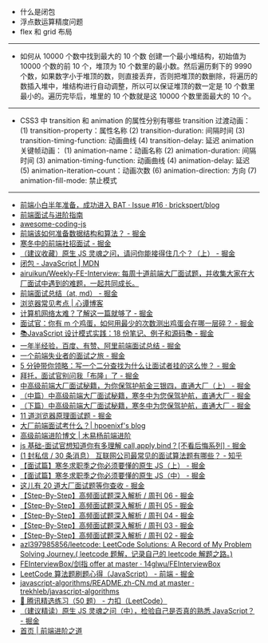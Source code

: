 - 什么是闭包
- 浮点数运算精度问题
- flex 和 grid 布局

---

- 如何从 10000 个数中找到最大的 10 个数
  创建一个最小堆结构，初始值为 10000 个数的前 10 个，堆顶为 10 个数里的最小数。然后遍历剩下的 9990 个数，如果数字小于堆顶的数，则直接丢弃，否则把堆顶的数删除，将遍历的数插入堆中，堆结构进行自动调整，所以可以保证堆顶的数一定是 10 个数里最小的。遍历完毕后，堆里的 10 个数就是这 10000 个数里面最大的 10 个。

---

- CSS3 中 transition 和 animation 的属性分别有哪些
transition 过渡动画：
(1) transition-property：属性名称
(2) transition-duration: 间隔时间
(3) transition-timing-function: 动画曲线
(4) transition-delay: 延迟
animation 关键帧动画：
(1) animation-name：动画名称
(2) animation-duration: 间隔时间
(3) animation-timing-function: 动画曲线
(4) animation-delay: 延迟
(5) animation-iteration-count：动画次数
(6) animation-direction: 方向
(7) animation-fill-mode: 禁止模式

---

* [前端小白半年准备，成功进入 BAT · Issue #16 · brickspert/blog](https://github.com/brickspert/blog/issues/16)
* [前端面试与进阶指南](https://www.cxymsg.com/)
* [awesome-coding-js](http://www.conardli.top/docs/)
* [前端该如何准备数据结构和算法？ - 掘金](https://juejin.im/post/5d5b307b5188253da24d3cd1)
* [寒冬中的前端社招面试 - 掘金](https://juejin.im/post/5c8f30606fb9a070ef60996d)
* [（建议收藏）原生 JS 灵魂之问，请问你能接得住几个？（上） - 掘金](https://juejin.im/post/5dac5d82e51d45249850cd20)
* [闭包 - JavaScript | MDN](https://developer.mozilla.org/zh-CN/docs/Web/JavaScript/Closures)
* [airuikun/Weekly-FE-Interview: 每周十道前端大厂面试题，并收集大家在大厂面试中遇到的难题，一起共同成长。](https://github.com/airuikun/Weekly-FE-Interview)
* [前端面试总结（at, md） - 掘金](https://juejin.im/post/5a3134bf6fb9a0452405d507)
* [浏览器常见考点 | 心谭博客](https://xin-tan.com/passages/2019-05-15-browser/#_2-%E6%B8%B2%E6%9F%93%E7%BA%BF%E7%A8%8B%E5%92%8C-js-%E5%BC%95%E6%93%8E%E7%BA%BF%E7%A8%8B)
* [计算机网络太难？了解这一篇就够了 - 掘金](https://juejin.im/post/5d896cccf265da03bd055c87#heading-21)
* [面试官：你有 m 个鸡蛋，如何用最少的次数测出鸡蛋会在哪一层碎？ - 掘金](https://juejin.im/post/5d9ede57518825358b221349)
* [📚JavaScript 设计模式实践：18 份笔记、例子和源码📚 - 掘金](https://juejin.im/post/5caede73e51d456e6154b3ea)
* [一年半经验，百度、有赞、阿里前端面试总结 - 掘金](https://juejin.im/post/5befeb5051882511a8527dbe)
* [一个前端失业者的面试之旅 - 掘金](https://juejin.im/post/5d2bf33a6fb9a07eae2a8dd6)
* [5 分钟带你领略：写一个二分查找为什么让面试者挂的这么惨？ - 掘金](https://juejin.im/post/5d8f6856e51d45784227aca6)
* [拜托，面试官别问我「布隆」了 - 掘金](https://juejin.im/post/5c959ff8e51d45509e2ccf84)
* [中高级前端大厂面试秘籍，为你保驾护航金三银四，直通大厂（上） - 掘金](https://juejin.im/post/5c64d15d6fb9a049d37f9c20#heading-67)
* [（中篇）中高级前端大厂面试秘籍，寒冬中为您保驾护航，直通大厂 - 掘金](https://juejin.im/post/5c92f499f265da612647b754)
* [（下篇）中高级前端大厂面试秘籍，寒冬中为您保驾护航，直通大厂 - 掘金](https://juejin.im/post/5cc26dfef265da037b611738#heading-12)
* [11 道浏览器原理面试题 - 掘金](https://juejin.im/post/5d89798d6fb9a06b102769b1)
* [大厂前端面试考什么？| hpoenixf's blog](http://hpoenixf.com/%E5%A4%A7%E5%8E%82%E5%89%8D%E7%AB%AF%E9%9D%A2%E8%AF%95%E8%80%83%E4%BB%80%E4%B9%88.html)
* [高级前端进阶博文 | 木易杨前端进阶](https://muyiy.cn/blog/)
* [js 基础-面试官想知道你有多理解 call,apply,bind？[不看后悔系列] - 掘金](https://juejin.im/post/5d469e0851882544b85c32ef?utm_source=gold_browser_extension)
* [(1 封私信 / 30 条消息） 互联网公司最常见的面试算法题有哪些？ - 知乎](https://www.zhihu.com/question/24964987/answer/586425979)
* [【面试篇】寒冬求职季之你必须要懂的原生 JS（上） - 掘金](https://juejin.im/post/5cab0c45f265da2513734390)
* [【面试篇】寒冬求职季之你必须要懂的原生 JS（中） - 掘金](https://juejin.im/post/5cbd1e33e51d45789161d053#heading-18)
* [这儿有 20 道大厂面试题等你查收 - 掘金](https://juejin.im/post/5d124a12f265da1b9163a28d)
* [【Step-By-Step】高频面试题深入解析 / 周刊 06 - 掘金](https://juejin.im/post/5d1a2814e51d4510835e02e9)
* [【Step-By-Step】高频面试题深入解析 / 周刊 05 - 掘金](https://juejin.im/post/5d0f8e5e5188255e8d751220)
* [【Step-By-Step】高频面试题深入解析 / 周刊 04 - 掘金](https://juejin.im/post/5d064ab851882510715e37ad)
* [【Step-By-Step】高频面试题深入解析 / 周刊 03 - 掘金](https://juejin.im/post/5cfdc5c7f265da1b8a4f10f3)
* [【Step-By-Step】高频面试题深入解析 / 周刊 02 - 掘金](https://juejin.im/post/5cf392e75188250d2850f97d)
* [azl397985856/leetcode: LeetCode Solutions: A Record of My Problem Solving Journey.( leetcode 题解，记录自己的 leetcode 解题之路。)](https://github.com/azl397985856/leetcode)
* [FEInterviewBox/剑指 offer at master · 14glwu/FEInterviewBox](https://github.com/14glwu/FEInterviewBox/tree/master/%E5%89%91%E6%8C%87offer)
* [LeetCode 算法题刷题心得（JavaScript） - 前端 - 掘金](https://juejin.im/entry/5af391bc51882567203410f1)
* [javascript-algorithms/README.zh-CN.md at master · trekhleb/javascript-algorithms](https://github.com/trekhleb/javascript-algorithms/blob/master/README.zh-CN.md)
* [🐧 腾讯精选练习（50 题） - 力扣（LeetCode）](https://leetcode-cn.com/problemset/50/)
* [（建议精读）原生 JS 灵魂之问（中），检验自己是否真的熟悉 JavaScript？ - 掘金](https://juejin.im/post/5dbebbfa51882524c507fddb#heading-33)
* [首页 | 前端进阶之道](https://yuchengkai.cn/home/)
